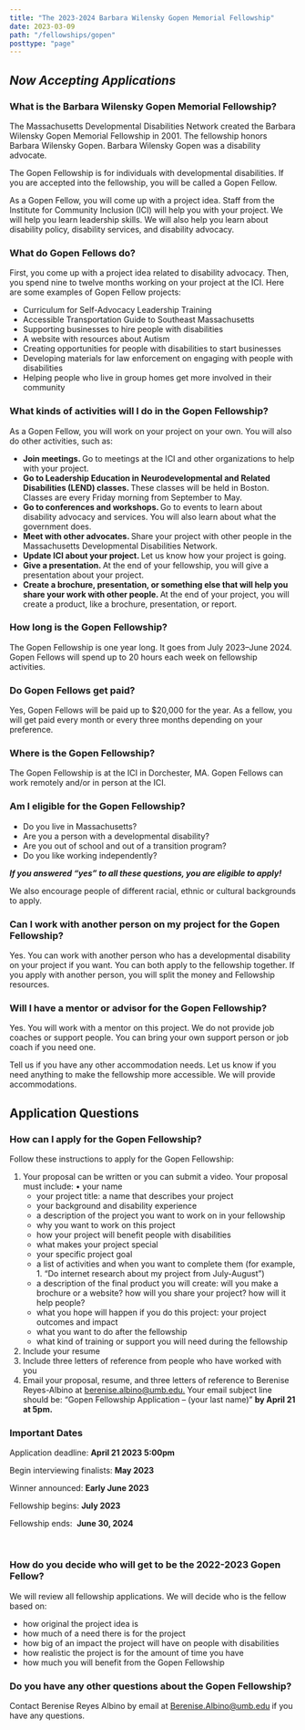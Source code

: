 ```yaml
---
title: "The 2023-2024 Barbara Wilensky Gopen Memorial Fellowship"
date: 2023-03-09
path: "/fellowships/gopen"
posttype: "page"
---
```


<h2><strong><em>Now Accepting Applications&nbsp;</em></strong></h2>
<h3 class="section-heading-bb">What is the Barbara Wilensky Gopen Memorial Fellowship?&nbsp;</h3>
<p>The Massachusetts Developmental Disabilities Network created the Barbara Wilensky Gopen Memorial Fellowship in 2001. The fellowship honors Barbara Wilensky Gopen. Barbara Wilensky Gopen was a disability advocate.&nbsp;</p>
<p>The Gopen Fellowship is for individuals with developmental disabilities. If you are accepted into the fellowship, you will be called a Gopen Fellow.&nbsp;</p>
<p>As a Gopen Fellow, you will come up with a project idea. Staff from the Institute for Community Inclusion (ICI) will help you with your project. We will help you learn leadership skills. We will also help you learn about disability policy, disability services, and disability advocacy.&nbsp;</p>
<h3 class="section-heading-bb">What do Gopen Fellows do?&nbsp;</h3>
<p>First, you come up with a project idea related to disability advocacy. Then, you spend nine to twelve months working on your project at the ICI. Here are some examples of Gopen Fellow projects:&nbsp;</p>
<ul>
<li>Curriculum for Self-Advocacy Leadership Training</li>
<li>Accessible Transportation Guide to Southeast Massachusetts</li>
<li>Supporting businesses to hire people with disabilities</li>
<li>A website with resources about Autism</li>
<li>Creating opportunities for people with disabilities to start businesses</li>
<li>Developing materials for law enforcement on engaging with people with disabilities</li>
<li>Helping people who live in group homes get more involved in their community&nbsp;</li>
</ul>

<h3 class="section-heading-bb">What kinds of activities will I do in the Gopen Fellowship?&nbsp;</h3>
<p>As a Gopen Fellow, you will work on your project on your own. You will also do other activities, such as:&nbsp;</p>
<ul>
<li><strong>Join meetings. </strong>Go to meetings at the ICI and other organizations to help with your project.</li>
<li><strong>Go to Leadership Education in Neurodevelopmental and Related Disabilities (LEND) classes. </strong>These classes will be held in Boston. Classes are every Friday morning from September to May.</li>
<li><strong>Go to conferences and workshops. </strong>Go to events to learn about disability advocacy and services. You will also learn about what the government does.</li>
<li><strong>Meet with other advocates. </strong>Share your project with other people in the Massachusetts Developmental Disabilities Network.</li>
<li><strong>Update ICI about your project. </strong>Let us know how your project is going.</li>
<li><strong>Give a presentation. </strong>At the end of your fellowship, you will give a presentation about your project.</li>
<li><strong>Create a brochure, presentation, or something else that will help you share your work with other people. </strong>At the end of your project, you will create a product, like a brochure, presentation, or report.&nbsp;</li>
</ul>

<h3 class="section-heading-bb">How long is the Gopen Fellowship?&nbsp;</h3>
<p>The Gopen Fellowship is one year long. It goes from July 2023&ndash;June 2024. Gopen Fellows will spend up to 20 hours each week on fellowship activities.&nbsp;</p>
<h3 class="section-heading-bb">Do Gopen Fellows get paid?&nbsp;</h3>
<p>Yes, Gopen Fellows will be paid up to $20,000 for the year. As a fellow, you will get paid every month or every three months depending on your preference.&nbsp;</p>
<h3 class="section-heading-bb">Where is the Gopen Fellowship?&nbsp;</h3>
<p>The Gopen Fellowship is at the ICI in Dorchester, MA. Gopen Fellows can work remotely and/or in person at the ICI.&nbsp;</p>
<h3 class="section-heading-bb">Am I eligible for the Gopen Fellowship?&nbsp;</h3>
<ul>
<li>Do you live in Massachusetts?</li>
<li>Are you a person with a developmental disability?</li>
<li>Are you out of school and out of a transition program?</li>
<li>Do you like working independently?&nbsp;</li>
</ul>
<p><strong><em>If you answered &ldquo;yes&rdquo; to all these questions, you are eligible to apply!&nbsp;</em></strong></p>
<p>We also encourage people of different racial, ethnic or cultural backgrounds to apply.&nbsp;</p>
<h3 class="section-heading-bb">Can I work with another person on my project for the Gopen Fellowship?&nbsp;</h3>
<p>Yes. You can work with another person who has a developmental disability on your project if you want. You can both apply to the fellowship together. If you apply with another person, you will split the money and Fellowship resources.&nbsp;</p>
<h3 class="section-heading-bb">Will I have a mentor or advisor for the Gopen Fellowship?&nbsp;</h3>
<p>Yes. You will work with a mentor on this project. We do not provide job coaches or support people. You can bring your own support person or job coach if you need one.&nbsp;</p>
<p>Tell us if you have any other accommodation needs. Let us know if you need anything to make the fellowship more accessible. We will provide accommodations.&nbsp;</p>
<h2><strong>Application Questions&nbsp;</strong></h2>
<h3 class="section-heading-bb">How can I apply for the Gopen Fellowship?&nbsp;</h3>
<p>Follow these instructions to apply for the Gopen Fellowship:&nbsp;</p>
<ol>
<li>Your proposal can be written or you can submit a video. Your proposal must include: &bull; your name&nbsp;
<ul>
<li>your project title: a name that describes your project</li>
<li>your background and disability experience</li>
<li>a description of the project you want to work on in your fellowship</li>
<li>why you want to work on this project</li>
<li>how your project will benefit people with disabilities</li>
<li>what makes your project special</li>
<li>your specific project goal</li>
<li>a list of activities and when you want to complete them (for example, 1. &ldquo;Do internet research about my project from July-August&rdquo;)</li>
<li>a description of the final product you will create: will you make a brochure or a website? how will you share your project? how will it help people?</li>
<li>what you hope will happen if you do this project: your project outcomes and impact</li>
<li>what you want to do after the fellowship</li>
<li>what kind of training or support you will need during the fellowship&nbsp;</li>
</ul>
</li>
<li>Include your resume&nbsp;</li>
<li>Include three letters of reference from people who have worked with you&nbsp;</li>
<li>Email your proposal, resume, and three letters of reference to Berenise Reyes-Albino at <a href="mailto:berenise.albino@umb.edu.">berenise.albino@umb.edu.</a>&nbsp;Your email subject line should be: &ldquo;Gopen Fellowship Application &ndash; (your last name)&rdquo; <strong>by April 21 at 5pm.&nbsp;</strong></li>
</ol>
<h3 class="section-heading-bb">Important Dates&nbsp;</h3>
<p>Application deadline: <strong>April 21 2023 5:00pm&nbsp;</strong></p>
<p>Begin interviewing finalists: <strong>May 2023 </strong></p>
<p>Winner announced: <strong>Early June 2023&nbsp;</strong></p>
<p>Fellowship begins: <strong>July 2023 </strong></p>
<p>Fellowship ends:&nbsp; <strong>June 30, 2024&nbsp;</strong></p>
<p>&nbsp;</p>
<h3 class="section-heading-bb">How do you decide who will get to be the 2022-2023 Gopen Fellow?&nbsp;</h3>
<p>We will review all fellowship applications. We will decide who is the fellow based on:&nbsp;</p>
<ul>
<li>how original the project idea is</li>
<li>how much of a need there is for the project</li>
<li>how big of an impact the project will have on people with disabilities</li>
<li>how realistic the project is for the amount of time you have</li>
<li>how much you will benefit from the Gopen Fellowship&nbsp;</li>
</ul>
<h3 class="section-heading-bb">Do you have any other questions about the Gopen Fellowship?&nbsp;</h3>
<p>Contact Berenise Reyes Albino by email at <a href="mailto:Berenise.Albino@umb.edu">Berenise.Albino@umb.edu</a><strong>&nbsp;</strong>if you have any questions.&nbsp;</p>
<p>&nbsp;</p>
<p>&nbsp;</p>